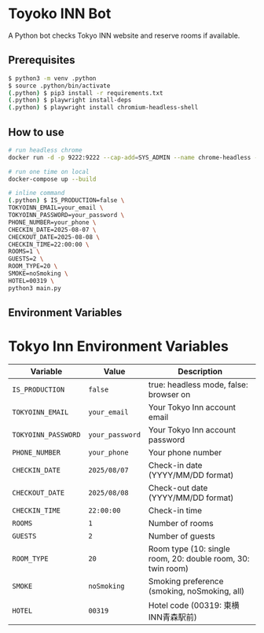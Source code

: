 # Toyoko INN Bot

A Python bot checks Tokyo INN website and reserve rooms if available.

## Prerequisites

```bash
$ python3 -m venv .python
$ source .python/bin/activate
(.python) $ pip3 install -r requirements.txt
(.python) $ playwright install-deps
(.python) $ playwright install chromium-headless-shell
```

## How to use

```bash
# run headless chrome
docker run -d -p 9222:9222 --cap-add=SYS_ADMIN --name chrome-headless --restart=always justinribeiro/chrome-headless

# run one time on local
docker-compose up --build

# inline command
(.python) $ IS_PRODUCTION=false \
TOKYOINN_EMAIL=your_email \
TOKYOINN_PASSWORD=your_password \
PHONE_NUMBER=your_phone \
CHECKIN_DATE=2025-08-07 \
CHECKOUT_DATE=2025-08-08 \
CHECKIN_TIME=22:00:00 \
ROOMS=1 \
GUESTS=2 \
ROOM_TYPE=20 \
SMOKE=noSmoking \
HOTEL=00319 \
python3 main.py
```

## Environment Variables

# Tokyo Inn Environment Variables

| Variable | Value | Description |
|----------|--------|-------------|
| `IS_PRODUCTION` | `false` | true: headless mode, false: browser on |
| `TOKYOINN_EMAIL` | `your_email` | Your Tokyo Inn account email |
| `TOKYOINN_PASSWORD` | `your_password` | Your Tokyo Inn account password |
| `PHONE_NUMBER` | `your_phone` | Your phone number |
| `CHECKIN_DATE` | `2025/08/07` | Check-in date (YYYY/MM/DD format) |
| `CHECKOUT_DATE` | `2025/08/08` | Check-out date (YYYY/MM/DD format) |
| `CHECKIN_TIME` | `22:00:00` | Check-in time |
| `ROOMS` | `1` | Number of rooms |
| `GUESTS` | `2` | Number of guests |
| `ROOM_TYPE` | `20` | Room type (10: single room, 20: double room, 30: twin room) |
| `SMOKE` | `noSmoking` | Smoking preference (smoking, noSmoking, all) |
| `HOTEL` | `00319` | Hotel code (00319: 東横INN青森駅前) |
